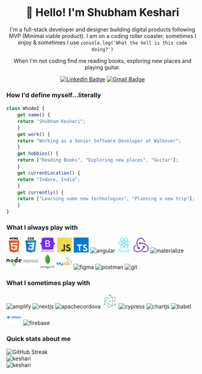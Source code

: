 <h1 align="center">👋 Hello! I'm Shubham Keshari</h1>

<p align="center">
  I'm a full-stack developer and designer building digital products following MVP (Minimal viable product). I am on a coding roller coaster, sometimes I enjoy & sometimes I use <code>console.log('What the hell is this code doing?')</code>
</p>

<p align="center">When I'm not coding find me reading books, exploring new places and playing guitar.</p>

<div align="center">
  
  [![Linkedin Badge](https://img.shields.io/badge/LinkedIn-0077B5?style=for-the-badge&logo=linkedin&logoColor=white)](https://www.linkedin.com/in/shubhamkeshari005/)
  [![Gmail Badge](https://img.shields.io/badge/Gmail-D14836?style=for-the-badge&logo=gmail&logoColor=white)](mailto:shubhamkeshari005@gmail.com)
</div>

<h3>How I'd define myself...literally</h3>

```javascript
class WhoAmI {
    get name() {
	return "Shubham Keshari";
    }
    get work() {
	return "Working as a Senior Software Developer at Walkover";
    }
    get hobbies() {
	return ["Reading Books", "Exploring new places", "Guitar"];
    }
    get currentLocation() {
	return "Indore, India";
    }
    get currently() {
	return ["Learning some new technologies", "Planning a new trip"];
    }
}
```

### What I always play with

<p>
  <img
    src="https://raw.githubusercontent.com/devicons/devicon/master/icons/html5/html5-original-wordmark.svg"
    alt="html5"
    title="html5"
    width="40"
    height="40"
  />
  <img
    src="https://raw.githubusercontent.com/devicons/devicon/master/icons/css3/css3-original-wordmark.svg"
    alt="css3"
    title="css3"
    width="40"
    height="40"
  />
  <img
    src="https://raw.githubusercontent.com/devicons/devicon/master/icons/bootstrap/bootstrap-plain-wordmark.svg"
    alt="bootstrap"
    title="bootstrap"
    width="40"
    height="40"
  />
  <img
    src="https://raw.githubusercontent.com/devicons/devicon/master/icons/javascript/javascript-original.svg"
    alt="javascript"
    title="javascript"
    width="40"
    height="40"
  />
  <img
    src="https://raw.githubusercontent.com/devicons/devicon/master/icons/typescript/typescript-original.svg"
    alt="typescript"
    title="typescript"
    width="40"
    height="40"
  />
  <img
    src="https://angular.io/assets/images/logos/angular/angular.svg"
    alt="angular"
    title="angular"
    width="40"
    height="40"
  />
  <img
    src="https://raw.githubusercontent.com/devicons/devicon/master/icons/react/react-original-wordmark.svg"
    alt="react"
    title="react"
    width="40"
    height="40"
  />
  <img
    src="https://raw.githubusercontent.com/devicons/devicon/master/icons/redux/redux-original.svg"
    alt="redux"
    title="redux"
    width="40"
    height="40"
  />
  <img
    src="https://raw.githubusercontent.com/prplx/svg-logos/5585531d45d294869c4eaab4d7cf2e9c167710a9/svg/materialize.svg"
    alt="materialize"
    title="materialize"
    width="40"
    height="40"
  /><img
    src="https://raw.githubusercontent.com/devicons/devicon/master/icons/nodejs/nodejs-original-wordmark.svg"
    alt="nodejs"
    title="nodejs"
    width="40"
    height="40"
  />
  <img
    src="https://raw.githubusercontent.com/devicons/devicon/master/icons/express/express-original-wordmark.svg"
    alt="express"
    title="express"
    width="40"
    height="40"
  />
  <img
    src="https://raw.githubusercontent.com/devicons/devicon/master/icons/mongodb/mongodb-original-wordmark.svg"
    alt="mongodb"
    title="mongodb"
    width="40"
    height="40"
  />
  <img
    src="https://raw.githubusercontent.com/devicons/devicon/master/icons/mysql/mysql-original-wordmark.svg"
    alt="mysql"
    title="mysql"
    width="40"
    height="40"
  />
  <img
    src="https://www.vectorlogo.zone/logos/figma/figma-icon.svg"
    alt="figma"
    title="figma"
    width="40"
    height="40"
  />
  <img
    src="https://www.vectorlogo.zone/logos/getpostman/getpostman-icon.svg"
    alt="postman"
    title="postman"
    width="40"
    height="40"
  />
  <img
    src="https://www.vectorlogo.zone/logos/git-scm/git-scm-icon.svg"
    alt="git"
    title="git"
    width="40"
    height="40"
  />
</p>

### What I sometimes play with

<p>
  <img
    src="https://docs.amplify.aws/assets/logo-dark.svg"
    alt="amplify"
    title="amplify"
    width="40"
    height="40"
  />
  <img
    src="https://cdn.worldvectorlogo.com/logos/nextjs-2.svg"
    alt="nextjs"
    title="nextjs"
    width="40"
    height="40"
  />
  <!-- <img
    src="https://cdn.worldvectorlogo.com/logos/django.svg"
    alt="django"
    title="django"
    width="40"
    height="40"
  /> -->
  <!-- <img
    src="https://raw.githubusercontent.com/devicons/devicon/master/icons/amazonwebservices/amazonwebservices-original-wordmark.svg"
    alt="aws"
    title="aws"
    width="40"
    height="40"
  /> -->
  <img
    src="https://www.vectorlogo.zone/logos/apache_cordova/apache_cordova-icon.svg"
    alt="apachecordova"
    title="apachecordova"
    width="40"
    height="40"
  />
  <img
    src="https://raw.githubusercontent.com/devicons/devicon/master/icons/electron/electron-original.svg"
    alt="electron"
    title="electron"
    width="40"
    height="40"
  />
  <img
    src="https://raw.githubusercontent.com/simple-icons/simple-icons/6e46ec1fc23b60c8fd0d2f2ff46db82e16dbd75f/icons/cypress.svg"
    alt="cypress"
    title="cypress"
    width="40"
    height="40"
  />
  <img
    src="https://www.chartjs.org/media/logo-title.svg"
    alt="chartjs"
    title="chartjs"
    width="40"
    height="40"
  />
  <img
    src="https://www.vectorlogo.zone/logos/babeljs/babeljs-icon.svg"
    alt="babel"
    title="babel"
    width="40"
    height="40"
  />
  <img
    src="https://raw.githubusercontent.com/devicons/devicon/d00d0969292a6569d45b06d3f350f463a0107b0d/icons/webpack/webpack-original-wordmark.svg"
    alt="webpack"
    title="webpack"
    width="40"
    height="40"
  />
  <img
    src="https://www.vectorlogo.zone/logos/firebase/firebase-icon.svg"
    alt="firebase"
    title="firebase"
    width="40"
    height="40"
  />
  <!-- <img
    src="https://download.blender.org/branding/community/blender_community_badge_white.svg"
    alt="blender"
    title="blender"
    width="40"
    height="40"
  /> -->
  <!-- <img
    src="https://www.vectorlogo.zone/logos/flutterio/flutterio-icon.svg"
    alt="flutter"
    title="flutter"
    width="40"
    height="40"
  /> -->
  <!-- <img
    src="https://www.vectorlogo.zone/logos/heroku/heroku-icon.svg"
    alt="heroku"
    title="heroku"
    width="40"
    height="40"
  /> -->
  <!-- <img
  src="https://raw.githubusercontent.com/detain/svg-logos/780f25886640cef088af994181646db2f6b1a3f8/svg/nativescript.svg"
  alt="nativescript"
  title="nativescript"
  width="40"
  height="40"
  /> -->
  <!-- <img
  src="https://raw.githubusercontent.com/devicons/devicon/2ae2a900d2f041da66e950e4d48052658d850630/icons/pandas/pandas-original.svg"
  alt="pandas"
    title="pandas"
  width="40"
  height="40"
/> -->
  <!-- <img
  src="https://reactnative.dev/img/header_logo.svg"
  alt="reactnative"
    title="reactnative"
  width="40"
  height="40"
/> -->
  <!-- <img
  src="https://raw.githubusercontent.com/devicons/devicon/master/icons/redis/redis-original-wordmark.svg"
  alt="redis"
    title="redis"
  width="40"
  height="40"
/> -->
  <!-- <img
  src="https://upload.wikimedia.org/wikipedia/commons/0/05/Scikit_learn_logo_small.svg"
  alt="scikit_learn"
    title="scikit_learn"
  width="40"
  height="40"
/> -->
  <!-- <img
  src="https://www.vectorlogo.zone/logos/tensorflow/tensorflow-icon.svg"
  alt="tensorflow"
    title="tensorflow"
  width="40"
  height="40"
/> -->
  <!-- <img
  src="https://www.vectorlogo.zone/logos/unity3d/unity3d-icon.svg"
  alt="unity"
    title="unity"
  width="40"
  height="40"
/> -->
</p>

### Quick stats about me


<div>
  <img src="https://streak-stats.demolab.com?user=keshari05&theme=transparent" alt="GitHub Streak" />
</div>
<!--,prs_merged_percentage-->
<div>
  <img
    src="https://github-readme-stats.vercel.app/api?username=keshari05&show=reviews,discussions_started,discussions_answered,prs_merged&show_icons=true&theme=transparent&rank_icon=github&custom_title=Github+stats&border_color=#FFFFFF"
    alt="keshari"
  />
</div>
<div>
  <img
    src="https://github-readme-stats.vercel.app/api/top-langs/?username=keshari05&layout=compact&theme=transparent&border_color=#FFFFFF"
    alt="keshari"
  />
</div>
